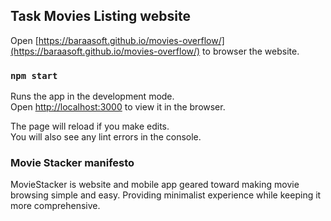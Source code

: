 
## Task Movies Listing website 

Open [https://baraasoft.github.io/movies-overflow/](https://baraasoft.github.io/movies-overflow/) to browser the website.

### `npm start`

Runs the app in the development mode.<br />
Open [http://localhost:3000](http://localhost:3000) to view it in the browser.

The page will reload if you make edits.<br />
You will also see any lint errors in the console.

### Movie Stacker manifesto
MovieStacker is website and mobile app geared toward making movie browsing simple and easy. 
Providing minimalist experience while keeping it more comprehensive. 
